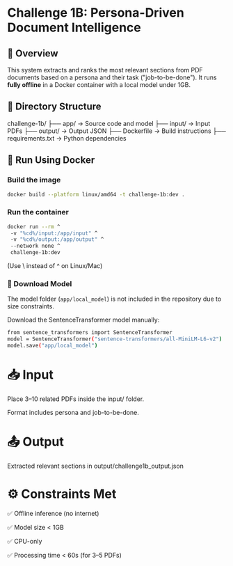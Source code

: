 # Challenge 1B: Persona-Driven Document Intelligence

## 🧠 Overview
This system extracts and ranks the most relevant sections from PDF documents based on a persona and their task ("job-to-be-done"). It runs **fully offline** in a Docker container with a local model under 1GB.

## 📂 Directory Structure
challenge-1b/
├── app/ → Source code and model
├── input/ → Input PDFs
├── output/ → Output JSON
├── Dockerfile → Build instructions
├── requirements.txt → Python dependencies


## 🐳 Run Using Docker

### Build the image
```bash
docker build --platform linux/amd64 -t challenge-1b:dev .
```

### Run the container
```bash
docker run --rm ^
 -v "%cd%/input:/app/input" ^
 -v "%cd%/output:/app/output" ^
 --network none ^
 challenge-1b:dev
```
(Use \ instead of ^ on Linux/Mac)

### 🔗 Download Model

The model folder (`app/local_model`) is not included in the repository due to size constraints.

Download the SentenceTransformer model manually:

```bash
from sentence_transformers import SentenceTransformer
model = SentenceTransformer("sentence-transformers/all-MiniLM-L6-v2")
model.save("app/local_model")
```

# 📥 Input
Place 3–10 related PDFs inside the input/ folder.

Format includes persona and job-to-be-done.

# 📤 Output
Extracted relevant sections in output/challenge1b_output.json

# ⚙️ Constraints Met
✅ Offline inference (no internet)

✅ Model size < 1GB

✅ CPU-only

✅ Processing time < 60s (for 3–5 PDFs)

